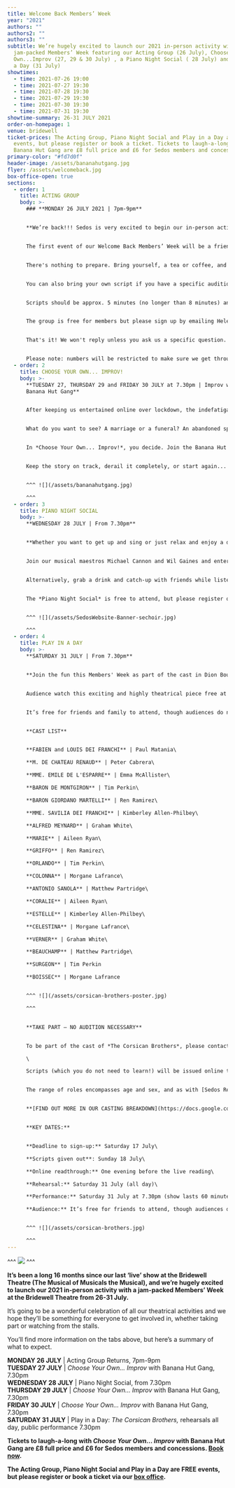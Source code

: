 ```yaml
---
title: Welcome Back Members’ Week
year: "2021"
authors: ""
authors2: ""
authors3: ""
subtitle: We’re hugely excited to launch our 2021 in-person activity with a
  jam-packed Members’ Week featuring our Acting Group (26 July), Choose Your
  Own...Improv (27, 29 & 30 July) , a Piano Night Social ( 28 July) and Play in
  a Day (31 July)
showtimes:
  - time: 2021-07-26 19:00
  - time: 2021-07-27 19:30
  - time: 2021-07-28 19:30
  - time: 2021-07-29 19:30
  - time: 2021-07-30 19:30
  - time: 2021-07-31 19:30
showtime-summary: 26-31 JULY 2021
order-on-homepage: 1
venue: bridewell
ticket-prices: The Acting Group, Piano Night Social and Play in a Day are FREE
  events, but please register or book a ticket. Tickets to laugh-a-long with the
  Banana Hut Gang are £8 full price and £6 for Sedos members and concessions.
primary-color: "#fd7d0f"
header-image: /assets/bananahutgang.jpg
flyer: /assets/welcomeback.jpg
box-office-open: true
sections:
  - order: 1
    title: ACTING GROUP
    body: >-
      ### **MONDAY 26 JULY 2021 | 7pm-9pm**


      **We’re back!!! Sedos is very excited to begin our in-person activities at the Bridewell Theatre with a chance for lots of people to get involved with the return of our Acting Group.**


      The first event of our Welcome Back Members’ Week will be a friendly, relaxed and supportive atmosphere for people who want to act - whether they want to brush up on their skills, prepare for an audition or simply 'have a go'. All levels of ability are welcome, whether its your first time or your fiftieth time!


      There's nothing to prepare. Bring yourself, a tea or coffee, and take a script to rehearse for an hour then we'll perform the scenes to the group at the end.


      You can also bring your own script if you have a specific audition piece you want to try, or if you just really like the script! But please be aware we can’t guarantee all scripts will be used.


      Scripts should be approx. 5 minutes (no longer than 8 minutes) and there will be a selection of 2-3 handers on the day to choose from (monologues are welcome too).


      The group is free for members but please sign up by emailing Helena at [membership@sedos.co.uk](mailto:membership@sedos.co.uk) stating your name so we have an idea of numbers.


      That's it! We won't reply unless you ask us a specific question.


      Please note: numbers will be restricted to make sure we get through all the extracts in time, so please register ASAP. Participants will be allocated on a first come first serve basis.
  - order: 2
    title: CHOOSE YOUR OWN... IMPROV!
    body: >-
      **TUESDAY 27, THURSDAY 29 and FRIDAY 30 JULY at 7.30pm | Improv with
      Banana Hut Gang**


      After keeping us entertained online over lockdown, the indefatigable Banana Hut Gang, Sedos' in- house improv team, are delighted to be back in-person with their ever changing improvised comedy play, *Choose Your Own... Improv!*, guaranteed to lift your spirits!


      What do you want to see? A marriage or a funeral? An abandoned spaceship or a creepy dungeon? A murder or a resurrection?


      In *Choose Your Own... Improv!*, you decide. Join the Banana Hut Gang as they create a brave new improvised world where you get to call the shots.


      Keep the story on track, derail it completely, or start again... the choice is yours!


      ^^^ ![](/assets/bananahutgang.jpg)

      ^^^
  - order: 3
    title: PIANO NIGHT SOCIAL
    body: >-
      **WEDNESDAY 28 JULY | From 7.30pm**


      **Whether you want to get up and sing or just relax and enjoy a drink with friends, our Piano Night is the perfect event to bring you back to the Bridewell Theatre, which will be transformed into a relaxed, intimate cabaret venue for an evening of song and Sedos reunion!**


      Join our musical maestros Michael Cannon and Wil Gaines and entertain us with a torch song, modern belter or classic showstopper. The choice is yours! We’ll have some musical scores and collections to browse through, but if you’re looking for something specific, please feel free to bring along your own music.


      Alternatively, grab a drink and catch-up with friends while listening to some great music. It’s going to be a friendly, relaxed event and the perfect opportunity to get us back together again.


      The *Piano Night Social* is free to attend, but please register on our box office so we know how many people to expect!


      ^^^ ![](/assets/SedosWebsite-Banner-sechoir.jpg)

      ^^^
  - order: 4
    title: PLAY IN A DAY
    body: >-
      **SATURDAY 31 JULY | From 7.30pm**


      **Join the fun this Members' Week as part of the cast in Dion Bouccicault's *The Corsican Brothers.* One of Queen Victoria's favourite plays, this action-packed ghost melodrama by the nineteenth century international star actor and playwright is based on the novel by Alexandre Dumas (*The Count Of Monte Cristo*, *The Man In The Iron Mask*).**


      Audience watch this exciting and highly theatrical piece free at 7.30pm on Saturday 31st July for one night only at the Bridewell Theatre.


      It’s free for friends and family to attend, though audiences do need to register via our box office, **<https://sedos.ticketsolve.com>**. The running time is approximately 60 minutes.


      **CAST LIST**


      **FABIEN and LOUIS DEI FRANCHI** | Paul Matania\

      **M. DE CHATEAU RENAUD** | Peter Cabrera\

      **MME. EMILE DE L'ESPARRE** | Emma McAllister\

      **BARON DE MONTGIRON** | Tim Perkin\

      **BARON GIORDANO MARTELLI** | Ren Ramirez\

      **MME. SAVILIA DEI FRANCHI** | Kimberley Allen-Philbey\

      **ALFRED MEYNARD** | Graham White\

      **MARIE** | Aileen Ryan\

      **GRIFFO** | Ren Ramirez\

      **ORLANDO** | Tim Perkin\

      **COLONNA** | Morgane Lafrance\

      **ANTONIO SANOLA** | Matthew Partridge\

      **CORALIE** | Aileen Ryan\

      **ESTELLE** | Kimberley Allen-Philbey\

      **CELESTINA** | Morgane Lafrance\

      **VERNER** | Graham White\

      **BEAUCHAMP** | Matthew Partridge\

      **SURGEON** | Tim Perkin

      **BOISSEC** | Morgane Lafrance


      ^^^ ![](/assets/corsican-brothers-poster.jpg)

      ^^^


      **TAKE PART – NO AUDITION NECESSARY**


      To be part of the cast of *The Corsican Brothers*, please contact director Peter Foster via [peter@sedos.co.uk](mailto:peter@sedos.co.uk) by **6.30pm on Saturday 17 July**. You must be fully available at the Bridewell Theatre all day on Saturday 31 July. \

      \

      Scripts (which you do not need to learn!) will be issued online to cast members on Sunday 18 July, and there will be an online meeting and read through prior to the live rehearsal and performance day. The play runs approximately one hour.


      The range of roles encompasses age and sex, and as with [Sedos Reads](https://sedos.co.uk/shows/2020-lets-talk-about-scripts), our online performance season during lockdown, casting is completely open to all.  *The Corsican Brothers* has a large cast - we are looking for a cast of up to 16 - and everyone who expresses an interest to take part will be cast. No audition is needed to take part and roles will be allocated after the deadline to sign-up has passed.


      **[FIND OUT MORE IN OUR CASTING BREAKDOWN](https://docs.google.com/document/d/1_LKY7DB6vXslY6nIIAqYh_jakwoM6urFXhwFqmG9m2c/edit?usp=sharing)**


      **KEY DATES:**


      **Deadline to sign-up:** Saturday 17 July\

      **Scripts given out**: Sunday 18 July\

      **Online readthrough:** One evening before the live reading\

      **Rehearsal:** Saturday 31 July (all day)\

      **Performance:** Saturday 31 July at 7.30pm (show lasts 60 minutes). \

      **Audience:** It’s free for friends to attend, though audiences do need to register (coming soon)


      ^^^ ![](/assets/corsican-brothers.jpg)

      ^^^
---
```

^^^ ![](/assets/membersweekjuly2021montage-800.jpg)
^^^

**It’s been a long 16 months since our last ‘live’ show at the Bridewell Theatre (The Musical of Musicals the Musical), and we’re hugely excited to launch our 2021 in-person activity with a jam-packed Members’ Week at the Bridewell Theatre from 26-31 July.**

It’s going to be a wonderful celebration of all our theatrical activities and we hope they’ll be something for everyone to get involved in, whether taking part or watching from the stalls.

You’ll find more information on the tabs above, but here’s a summary of what to expect.

**MONDAY 26 JULY** | Acting Group Returns, 7pm-9pm\
**TUESDAY 27 JULY** | *Choose Your Own... Improv* with Banana Hut Gang, 7.30pm\
**WEDNESDAY 28 JULY** | Piano Night Social, from 7.30pm\
**THURSDAY 29 JULY** | *Choose Your Own... Improv* with Banana Hut Gang, 7.30pm\
**FRIDAY 30 JULY** | *Choose Your Own... Improv* with Banana Hut Gang, 7.30pm\
**SATURDAY 31 JULY** | Play in a Day: *The Corsican Brothers,* rehearsals all day, public performance 7.30pm

**Tickets to laugh-a-long with *Choose Your Own... Improv* with Banana Hut Gang are £8 full price and £6 for Sedos members and concessions. [Book now](https://sedos.ticketsolve.com/shows).**

**The Acting Group, Piano Night Social and Play in a Day are FREE events, but please register or book a ticket via our [box office](https://sedos.ticketsolve.com/shows).**
